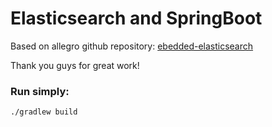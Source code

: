 # Elasticsearch and SpringBoot  
Based on allegro github repository: [ebedded-elasticsearch](https://github.com/allegro/embedded-elasticsearch) 

Thank you guys for great work!

### Run simply:

    ./gradlew build

